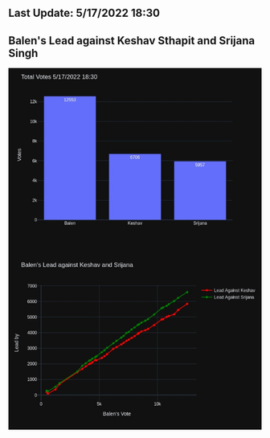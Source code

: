 ## Last Update: 5/17/2022 18:30

## Balen's Lead against Keshav Sthapit and Srijana Singh
![ScreenShot](final.jpg)

